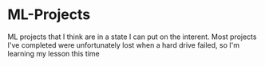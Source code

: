 # ML-Projects
ML projects that I think are in a state I can put on the interent. Most projects I've completed were unfortunately lost when a hard drive failed, so I'm learning my lesson this time
